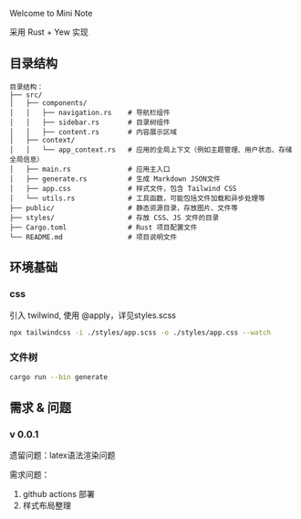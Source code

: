 
Welcome to Mini Note

采用 Rust + Yew 实现

## 目录结构

```
目录结构：
├── src/
│   ├── components/
│   │   ├── navigation.rs    # 导航栏组件
│   │   ├── sidebar.rs       # 目录树组件
│   │   ├── content.rs       # 内容展示区域
│   ├── context/
│   │   └── app_context.rs   # 应用的全局上下文（例如主题管理、用户状态、存储全局信息）
│   ├── main.rs              # 应用主入口
│   ├── generate.rs          # 生成 Markdown JSON文件
│   ├── app.css              # 样式文件，包含 Tailwind CSS
│   └── utils.rs             # 工具函数，可能包括文件加载和异步处理等
├── public/                  # 静态资源目录，存放图片、文件等
├── styles/                  # 存放 CSS、JS 文件的目录
├── Cargo.toml               # Rust 项目配置文件
└── README.md                # 项目说明文件
```
## 环境基础
### css
引入 twilwind, 使用 @apply，详见styles.scss

```bash
npx tailwindcss -i ./styles/app.scss -o ./styles/app.css --watch
```

### 文件树
```bash
cargo run --bin generate
```

## 需求 & 问题

### v 0.0.1
遗留问题：latex语法渲染问题

需求问题：
1. github actions 部署 
2. 样式布局整理
